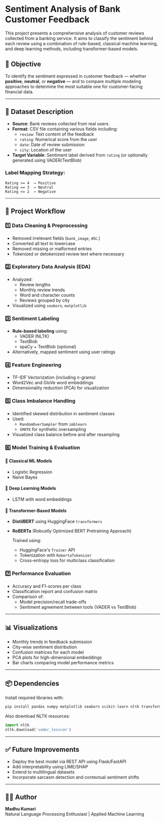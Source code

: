 # Sentiment Analysis of Bank Customer Feedback

This project presents a comprehensive analysis of customer reviews collected from a banking service. It aims to classify the sentiment behind each review using a combination of rule-based, classical machine learning, and deep learning methods, including transformer-based models.


## 📌 Objective

To identify the sentiment expressed in customer feedback — whether **positive**, **neutral**, or **negative** — and to compare multiple modeling approaches to determine the most suitable one for customer-facing financial data.

---

## 📁 Dataset Description

- **Source**: Bank reviews collected from real users.
- **Format**: CSV file containing various fields including:
  - `review`: Text content of the feedback
  - `rating`: Numerical score from the user
  - `date`: Date of review submission
  - `city`: Location of the user
- **Target Variable**: Sentiment label derived from `rating` (or optionally generated using VADER/TextBlob)

### Label Mapping Strategy:
```
Rating >= 4  → Positive  
Rating == 3  → Neutral  
Rating <= 2  → Negative
```

---

## 🧪 Project Workflow

### 1️⃣ Data Cleaning & Preprocessing
- Removed irrelevant fields (`bank_image`, etc.)
- Converted all text to lowercase
- Removed missing or malformed entries
- Tokenized or detokenized review text where necessary

### 2️⃣ Exploratory Data Analysis (EDA)
- Analyzed:
  - Review lengths
  - Monthly review trends
  - Word and character counts
  - Reviews grouped by city
- Visualized using `seaborn`, `matplotlib`

### 3️⃣ Sentiment Labeling
- **Rule-based labeling** using:
  - VADER (NLTK)
  - TextBlob
  - spaCy + TextBlob (optional)
- Alternatively, mapped sentiment using user ratings

### 4️⃣ Feature Engineering
- TF-IDF Vectorization (including n-grams)
- Word2Vec and GloVe word embeddings
- Dimensionality reduction (PCA) for visualization

### 5️⃣ Class Imbalance Handling
- Identified skewed distribution in sentiment classes
- Used:
  - `RandomOverSampler` from `imblearn`
  - `SMOTE` for synthetic oversampling
- Visualized class balance before and after resampling

### 6️⃣ Model Training & Evaluation

#### 🔹 Classical ML Models
- Logistic Regression
- Naive Bayes

#### 🔹 Deep Learning Models
- LSTM with word embeddings

#### 🔹 Transformer-Based Models
- **DistilBERT** using HuggingFace `transformers`
- **RoBERTa** (Robustly Optimized BERT Pretraining Approach)

  Trained using:
  - HuggingFace's `Trainer` API
  - Tokenization with `RobertaTokenizer`
  - Cross-entropy loss for multiclass classification

### 7️⃣ Performance Evaluation
- Accuracy and F1-scores per class
- Classification report and confusion matrix
- Comparison of:
  - Model precision/recall trade-offs
  - Sentiment agreement between tools (VADER vs TextBlob)

---

## 📊 Visualizations

- Monthly trends in feedback submission
- City-wise sentiment distribution
- Confusion matrices for each model
- PCA plots for high-dimensional embeddings
- Bar charts comparing model performance metrics

---

## 📦 Dependencies

Install required libraries with:
```bash
pip install pandas numpy matplotlib seaborn scikit-learn nltk transformers datasets imbalanced-learn
```

Also download NLTK resources:
```python
import nltk
nltk.download('vader_lexicon')
```

---

## ✅ Future Improvements

- Deploy the best model via REST API using Flask/FastAPI
- Add interpretability using LIME/SHAP
- Extend to multilingual datasets
- Incorporate sarcasm detection and contextual sentiment shifts

---

## 👩‍💻 Author

**Madhu Kumari**  
Natural Language Processing Enthusiast | Applied Machine Learning
